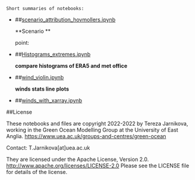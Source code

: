 
    Short summaries of notebooks:

* ##[scenario_attribution_hovmollers.ipynb](https://nbviewer.org/github/tjarnikova/SOZONE/blob/master/RUNS_ANALYSIS/scenario_attribution_hovmollers.ipynb)  
    
    **Scenario **  
      
    point:   

* ##[Histograms_extremes.ipynb](https://nbviewer.org/github/tjarnikova/SOZONE/blob/master/RUNS_ANALYSIS/Histograms_extremes.ipynb)  
    
    **compare histograms of ERA5 and met office**  

* ##[wind_violin.ipynb](https://nbviewer.org/github/tjarnikova/SOZONE/blob/master/RUNS_ANALYSIS/wind_violin.ipynb)  
    
    **winds stats line plots**  

* ##[winds_with_xarray.ipynb](https://nbviewer.org/github/tjarnikova/SOZONE/blob/master/RUNS_ANALYSIS/winds_with_xarray.ipynb)  
    

##License

These notebooks and files are copyright 2022-2022
by Tereza Jarnikova, working in the Green Ocean Modelling Group
at the University of East Anglia. 
https://www.uea.ac.uk/groups-and-centres/green-ocean

Contact: T.Jarnikova[at]uea.ac.uk

They are licensed under the Apache License, Version 2.0.
http://www.apache.org/licenses/LICENSE-2.0
Please see the LICENSE file for details of the license.
